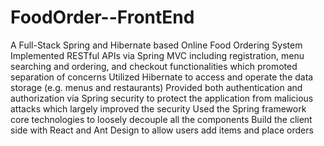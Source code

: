 # FoodOrder--FrontEnd
A Full-Stack Spring and Hibernate based Online Food Ordering System
Implemented RESTful APIs via Spring MVC including registration, menu searching and ordering, and checkout functionalities which promoted separation of concerns
Utilized Hibernate to access and operate the data storage (e.g. menus and restaurants)
Provided both authentication and authorization via Spring security to protect the application from malicious attacks which largely improved the security
Used the Spring framework core technologies to loosely decouple all the components
Build the client side with React and Ant Design to allow users add items and place orders
